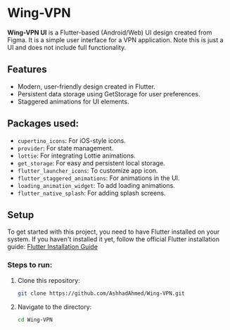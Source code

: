 # Wing-VPN

**Wing-VPN UI** is a Flutter-based (Android/Web) UI design created from Figma. It is a simple user interface for a VPN application. Note this is just a UI and does not include full functionality.

## Features
- Modern, user-friendly design created in Flutter.
- Persistent data storage using GetStorage for user preferences.
- Staggered animations for UI elements.
  
## Packages used:
- `cupertino_icons`: For iOS-style icons.
- `provider`: For state management.
- `lottie`: For integrating Lottie animations.
- `get_storage`: For easy and persistent local storage.
- `flutter_launcher_icons`: To customize app icon.
- `flutter_staggered_animations`: For animations in the UI.
- `loading_animation_widget`: To add loading animations.
- `flutter_native_splash`: For adding splash screens.

## Setup

To get started with this project, you need to have Flutter installed on your system. If you haven't installed it yet, follow the official Flutter installation guide: [Flutter Installation Guide](https://flutter.dev/docs/get-started/install)

### Steps to run:
1. Clone this repository:
   ```bash
   git clone https://github.com/AshhadAhmed/Wing-VPN.git

2. Navigate to the directory: 
   ```bash
   cd Wing-VPN